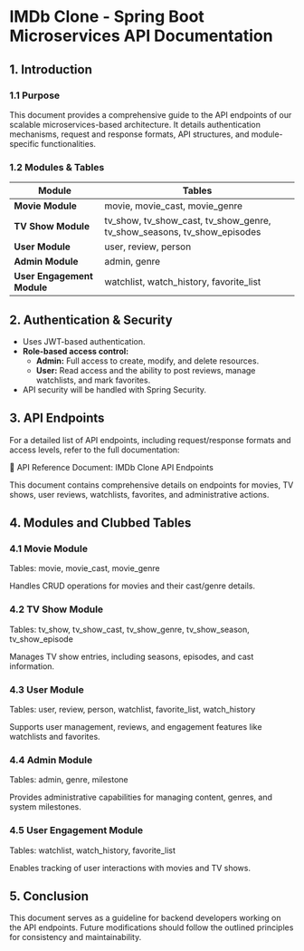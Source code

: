 # IMDb Clone - Spring Boot Microservices API Documentation

## 1. Introduction
### 1.1 Purpose
This document provides a comprehensive guide to the API endpoints of our scalable microservices-based architecture. It details authentication mechanisms, request and response formats, API structures, and module-specific functionalities.

### 1.2 Modules & Tables
| Module                  | Tables                        |
|-------------------------|------------------------------|
| **Movie Module**        | movie, movie_cast, movie_genre |
| **TV Show Module**      | tv_show, tv_show_cast, tv_show_genre, tv_show_seasons, tv_show_episodes |
| **User Module**         | user, review, person |
| **Admin Module**        | admin, genre |
| **User Engagement Module** | watchlist, watch_history, favorite_list |

## 2. Authentication & Security
- Uses JWT-based authentication.
- **Role-based access control:**
  - **Admin:** Full access to create, modify, and delete resources.
  - **User:** Read access and the ability to post reviews, manage watchlists, and mark favorites.
- API security will be handled with Spring Security.

## 3. API Endpoints

For a detailed list of API endpoints, including request/response formats and access levels, refer to the full documentation:

📄 API Reference Document: IMDb Clone API Endpoints

This document contains comprehensive details on endpoints for movies, TV shows, user reviews, watchlists, favorites, and administrative actions.

## 4. Modules and Clubbed Tables

### 4.1 Movie Module

Tables: movie, movie_cast, movie_genre

Handles CRUD operations for movies and their cast/genre details.

### 4.2 TV Show Module

Tables: tv_show, tv_show_cast, tv_show_genre, tv_show_season, tv_show_episode

Manages TV show entries, including seasons, episodes, and cast information.

### 4.3 User Module

Tables: user, review, person, watchlist, favorite_list, watch_history

Supports user management, reviews, and engagement features like watchlists and favorites.

### 4.4 Admin Module

Tables: admin, genre, milestone

Provides administrative capabilities for managing content, genres, and system milestones.

### 4.5 User Engagement Module

Tables: watchlist, watch_history, favorite_list

Enables tracking of user interactions with movies and TV shows.

## 5. Conclusion
This document serves as a guideline for backend developers working on the API endpoints. Future modifications should follow the outlined principles for consistency and maintainability.

